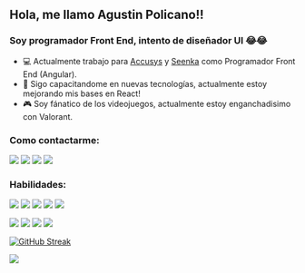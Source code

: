 ## Hola, me llamo Agustin Policano!!
### Soy programador Front End, intento de diseñador UI 😂😂
- :computer: Actualmente trabajo para [Accusys](https://www.accusys.com.ar/) y [Seenka](https://seenka.com/) como Programador Front End (Angular).
- :blue_book: Sigo capacitandome en nuevas tecnologías, actualmente estoy mejorando mis bases en React!
- :video_game: Soy fánatico de los videojuegos, actualmente estoy enganchadisimo con Valorant.

### Como contactarme: ### 


[<img src="https://img.shields.io/badge/Gmail-D14836?style=for-the-badge&logo=gmail&logoColor=white"/>](mailto:policanoagus@gmail.com)
[<img src="https://img.shields.io/badge/LinkedIn-0077B5?style=for-the-badge&logo=linkedin&logoColor=white"/>](https://www.linkedin.com/in/agustin-policano/)
[<img src="https://img.shields.io/badge/Facebook-1877F2?style=for-the-badge&logo=facebook&logoColor=white"/>](https://www.facebook.com/agustin.dpx)
[<img src="https://img.shields.io/badge/Instagram-E4405F?style=for-the-badge&logo=instagram&logoColor=white"/>](https://www.instagram.com/agustin_dmp/)
</a>

### Habilidades: ### 

<img src="https://img.shields.io/badge/HTML-239120?style=for-the-badge&logo=html5&logoColor=white"/> <img src="https://img.shields.io/badge/CSS-239120?&style=for-the-badge&logo=css3&logoColor=white"/> 
<img src="https://img.shields.io/badge/JavaScript-F7DF1E?style=for-the-badge&logo=javascript&logoColor=black"/> 
<img src="https://img.shields.io/badge/TypeScript-007ACC?style=for-the-badge&logo=typescript&logoColor=white"/> 
<img src="https://img.shields.io/badge/Sass-CC6699?style=for-the-badge&logo=sass&logoColor=white"/> 

<img src="https://img.shields.io/badge/React-20232A?style=for-the-badge&logo=react&logoColor=61DAFB"/> <img src="https://img.shields.io/badge/Angular-DD0031?style=for-the-badge&logo=angular&logoColor=white"/> <img src="https://img.shields.io/badge/Tailwind_CSS-38B2AC?style=for-the-badge&logo=tailwind-css&logoColor=white"/> <img src="https://img.shields.io/badge/Bootstrap-563D7C?style=for-the-badge&logo=bootstrap&logoColor=white"/> 



[![GitHub Streak](https://github-readme-streak-stats.herokuapp.com?user=AgustinPolicano&theme=dark&date_format=M%20j%5B%2C%20Y%5D)](https://git.io/streak-stats)

<img src="https://github-readme-stats.vercel.app/api/top-langs/?username=AgustinPolicano&theme=blue-green"/> 


